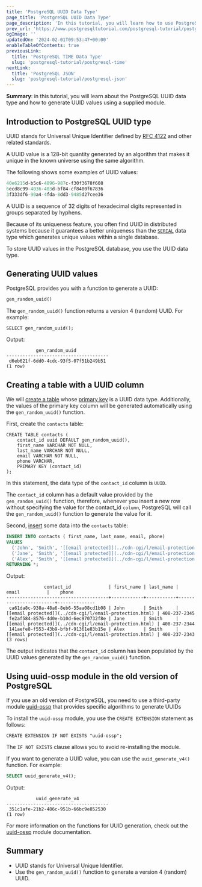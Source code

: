 ```yaml
---
title: 'PostgreSQL UUID Data Type'
page_title: 'PostgreSQL UUID Data Type'
page_description: 'In this tutorial, you will learn how to use PostgreSQL UUID data type and how to generate UUID values using the gen_random_uuid() function.'
prev_url: 'https://www.postgresqltutorial.com/postgresql-tutorial/postgresql-uuid/'
ogImage: ''
updatedOn: '2024-02-01T09:53:47+00:00'
enableTableOfContents: true
previousLink:
  title: 'PostgreSQL TIME Data Type'
  slug: 'postgresql-tutorial/postgresql-time'
nextLink:
  title: 'PostgreSQL JSON'
  slug: 'postgresql-tutorial/postgresql-json'
---
```


**Summary**: in this tutorial, you will learn about the PostgreSQL UUID data type and how to generate UUID values using a supplied module.

## Introduction to PostgreSQL UUID type

UUID stands for Universal Unique Identifier defined by [RFC 4122](https://tools.ietf.org/html/rfc4122 'UUID') and other related standards.

A UUID value is a 128\-bit quantity generated by an algorithm that makes it unique in the known universe using the same algorithm.

The following shows some examples of UUID values:

```sql
40e6215d-b5c6-4896-987c-f30f3678f608
6ecd8c99-4036-403d-bf84-cf8400f67836
3f333df6-90a4-4fda-8dd3-9485d27cee36
```

A UUID is a sequence of 32 digits of hexadecimal digits represented in groups separated by hyphens.

Because of its uniqueness feature, you often find UUID in distributed systems because it guarantees a better uniqueness than the [`SERIAL`](postgresql-serial) data type which generates unique values within a single database.

To store UUID values in the PostgreSQL database, you use the UUID data type.

## Generating UUID values

PostgreSQL provides you with a function to generate a UUID:

```sql
gen_random_uuid()
```

The `gen_random_uuid()` function returns a version 4 (random) UUID. For example:

```
SELECT gen_random_uuid();
```

Output:

```
           gen_random_uuid
--------------------------------------
 d6eb621f-6dd0-4cdc-93f5-07f51b249b51
(1 row)
```

## Creating a table with a UUID column

We will [create a table](postgresql-create-table) whose [primary key](postgresql-primary-key) is a UUID data type. Additionally, the values of the primary key column will be generated automatically using the `gen_random_uuid()` function.

First, create the `contacts` table:

```
CREATE TABLE contacts (
    contact_id uuid DEFAULT gen_random_uuid(),
    first_name VARCHAR NOT NULL,
    last_name VARCHAR NOT NULL,
    email VARCHAR NOT NULL,
    phone VARCHAR,
    PRIMARY KEY (contact_id)
);
```

In this statement, the data type of the `contact_id` column is `UUID`.

The `contact_id` column has a default value provided by the `gen_random_uuid()` function, therefore, whenever you insert a new row without specifying the value for the contact_id `column`, PostgreSQL will call the `gen_random_uuid()` function to generate the value for it.

Second, [insert](postgresql-insert) some data into the `contacts` table:

```sql
INSERT INTO contacts ( first_name, last_name, email, phone)
VALUES
  ('John', 'Smith', '[[email protected]](../cdn-cgi/l/email-protection.html)',  '408-237-2345'),
  ('Jane', 'Smith', '[[email protected]](../cdn-cgi/l/email-protection.html)', '408-237-2344'),
  ('Alex', 'Smith', '[[email protected]](../cdn-cgi/l/email-protection.html)', '408-237-2343')
RETURNING *;
```

Output:

```text
              contact_id              | first_name | last_name |         email          |    phone
--------------------------------------+------------+-----------+------------------------+--------------
 ca61da8c-938a-48a6-8eb6-55aa08cd1b08 | John       | Smith     | [[email protected]](../cdn-cgi/l/email-protection.html) | 408-237-2345
 fe2af584-8576-4d0e-b10d-6ec970732f8e | Jane       | Smith     | [[email protected]](../cdn-cgi/l/email-protection.html) | 408-237-2344
 141aefe8-f553-43b9-bfbf-91361e83b15e | Alex       | Smith     | [[email protected]](../cdn-cgi/l/email-protection.html) | 408-237-2343
(3 rows)

```

The output indicates that the `contact_id` column has been populated by the UUID values generated by the `gen_random_uuid()` function.

## Using uuid\-ossp module in the old version of PostgreSQL

If you use an old version of PostgreSQL, you need to use a third\-party module [uuid\-ossp](https://www.postgresql.org/docs/16/uuid-ossp.html) that provides specific algorithms to generate UUIDs

To install the `uuid-ossp` module, you use the `CREATE EXTENSION` statement as follows:

```
CREATE EXTENSION IF NOT EXISTS "uuid-ossp";
```

The `IF NOT EXISTS` clause allows you to avoid re\-installing the module.

If you want to generate a UUID value, you can use the `uuid_generate_v4()` function. For example:

```sql
SELECT uuid_generate_v4();
```

Output:

```
           uuid_generate_v4
--------------------------------------
 351c1afe-21b2-486c-951b-66bc9e852530
(1 row)
```

For more information on the functions for UUID generation, check out the [uuid\-ossp](https://www.postgresql.org/docs/9.5/static/uuid-ossp.html) module documentation.

## Summary

- UUID stands for Universal Unique Identifier.
- Use the `gen_random_uuid()` function to generate a version 4 (random) UUID.
